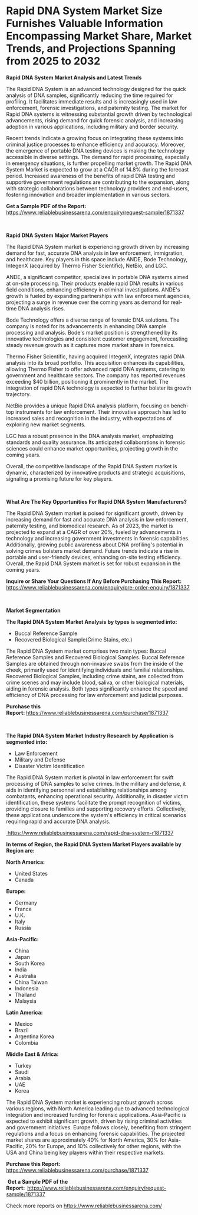 <p><h1>Rapid DNA System Market Size Furnishes Valuable Information Encompassing Market Share, Market Trends, and Projections Spanning from 2025 to 2032</h1></p><p><strong>Rapid DNA System Market Analysis and Latest Trends</strong></p>
<p><p>The Rapid DNA System is an advanced technology designed for the quick analysis of DNA samples, significantly reducing the time required for profiling. It facilitates immediate results and is increasingly used in law enforcement, forensic investigations, and paternity testing. The market for Rapid DNA systems is witnessing substantial growth driven by technological advancements, rising demand for quick forensic analysis, and increasing adoption in various applications, including military and border security.</p><p>Recent trends indicate a growing focus on integrating these systems into criminal justice processes to enhance efficiency and accuracy. Moreover, the emergence of portable DNA testing devices is making the technology accessible in diverse settings. The demand for rapid processing, especially in emergency situations, is further propelling market growth. The Rapid DNA System Market is expected to grow at a CAGR of 14.8% during the forecast period. Increased awareness of the benefits of rapid DNA testing and supportive government regulations are contributing to the expansion, along with strategic collaborations between technology providers and end-users, fostering innovation and broader implementation in various sectors.</p></p>
<p><strong>Get a Sample PDF of the Report:&nbsp;</strong> <a href="https://www.reliablebusinessarena.com/enquiry/request-sample/1871337?utm_campaign=2761&utm_medium=2&utm_source=Github&utm_content=ia&utm_term=03032025&utm_id=rapid-dna-system">https://www.reliablebusinessarena.com/enquiry/request-sample/1871337</a></p>
<p>&nbsp;</p>
<p><strong>Rapid DNA System Major Market Players</strong></p>
<p><p>The Rapid DNA System market is experiencing growth driven by increasing demand for fast, accurate DNA analysis in law enforcement, immigration, and healthcare. Key players in this space include ANDE, Bode Technology, IntegenX (acquired by Thermo Fisher Scientific), NetBio, and LGC.</p><p>ANDE, a significant competitor, specializes in portable DNA systems aimed at on-site processing. Their products enable rapid DNA results in various field conditions, enhancing efficiency in criminal investigations. ANDE's growth is fueled by expanding partnerships with law enforcement agencies, projecting a surge in revenue over the coming years as demand for real-time DNA analysis rises.</p><p>Bode Technology offers a diverse range of forensic DNA solutions. The company is noted for its advancements in enhancing DNA sample processing and analysis. Bode's market position is strengthened by its innovative technologies and consistent customer engagement, forecasting steady revenue growth as it captures more market share in forensics.</p><p>Thermo Fisher Scientific, having acquired IntegenX, integrates rapid DNA analysis into its broad portfolio. This acquisition enhances its capabilities, allowing Thermo Fisher to offer advanced rapid DNA systems, catering to government and healthcare sectors. The company has reported revenues exceeding $40 billion, positioning it prominently in the market. The integration of rapid DNA technology is expected to further bolster its growth trajectory.</p><p>NetBio provides a unique Rapid DNA analysis platform, focusing on bench-top instruments for law enforcement. Their innovative approach has led to increased sales and recognition in the industry, with expectations of exploring new market segments.</p><p>LGC has a robust presence in the DNA analysis market, emphasizing standards and quality assurance. Its anticipated collaborations in forensic sciences could enhance market opportunities, projecting growth in the coming years.</p><p>Overall, the competitive landscape of the Rapid DNA System market is dynamic, characterized by innovative products and strategic acquisitions, signaling a promising future for key players.</p></p>
<p>&nbsp;</p>
<p><strong>What Are The Key Opportunities For Rapid DNA System Manufacturers?</strong></p>
<p><p>The Rapid DNA System market is poised for significant growth, driven by increasing demand for fast and accurate DNA analysis in law enforcement, paternity testing, and biomedical research. As of 2023, the market is projected to expand at a CAGR of over 20%, fueled by advancements in technology and increasing government investments in forensic capabilities. Additionally, growing public awareness about DNA profiling's potential in solving crimes bolsters market demand. Future trends indicate a rise in portable and user-friendly devices, enhancing on-site testing efficiency. Overall, the Rapid DNA System market is set for robust expansion in the coming years.</p></p>
<p><strong>Inquire or Share Your Questions If Any Before Purchasing This Report:</strong> <a href="https://www.reliablebusinessarena.com/enquiry/pre-order-enquiry/1871337?utm_campaign=2761&utm_medium=2&utm_source=Github&utm_content=ia&utm_term=03032025&utm_id=rapid-dna-system">https://www.reliablebusinessarena.com/enquiry/pre-order-enquiry/1871337</a></p>
<p>&nbsp;</p>
<p><strong>Market Segmentation</strong></p>
<p><strong>The Rapid DNA System Market Analysis by types is segmented into:</strong></p>
<p><ul><li>Buccal Reference Sample</li><li>Recovered Biological Sample(Crime Stains, etc.)</li></ul></p>
<p><p>The Rapid DNA System market comprises two main types: Buccal Reference Samples and Recovered Biological Samples. Buccal Reference Samples are obtained through non-invasive swabs from the inside of the cheek, primarily used for identifying individuals and familial relationships. Recovered Biological Samples, including crime stains, are collected from crime scenes and may include blood, saliva, or other biological materials, aiding in forensic analysis. Both types significantly enhance the speed and efficiency of DNA processing for law enforcement and judicial purposes.</p></p>
<p><strong>Purchase this Report:&nbsp;</strong><a href="https://www.reliablebusinessarena.com/purchase/1871337?utm_campaign=2761&utm_medium=2&utm_source=Github&utm_content=ia&utm_term=03032025&utm_id=rapid-dna-system">https://www.reliablebusinessarena.com/purchase/1871337</a></p>
<p>&nbsp;</p>
<p><strong>The Rapid DNA System Market Industry Research by Application is segmented into:</strong></p>
<p><ul><li>Law Enforcement</li><li>Military and Defense</li><li>Disaster Victim Identification</li></ul></p>
<p><p>The Rapid DNA System market is pivotal in law enforcement for swift processing of DNA samples to solve crimes. In the military and defense, it aids in identifying personnel and establishing relationships among combatants, enhancing operational security. Additionally, in disaster victim identification, these systems facilitate the prompt recognition of victims, providing closure to families and supporting recovery efforts. Collectively, these applications underscore the system's efficiency in critical scenarios requiring rapid and accurate DNA analysis.</p></p>
<p><a href="https://www.reliablebusinessarena.com/rapid-dna-system-r1871337?utm_campaign=2761&utm_medium=2&utm_source=Github&utm_content=ia&utm_term=03032025&utm_id=rapid-dna-system">&nbsp;https://www.reliablebusinessarena.com/rapid-dna-system-r1871337</a></p>
<p><strong>In terms of Region, the Rapid DNA System Market Players available by Region are:</strong></p>
<p>
    <p> <strong> North America: </strong>
        <ul>
            <li>United States</li>
            <li>Canada</li>
        </ul>
        </p> 
    <p> <strong> Europe: </strong>
        <ul>
            <li>Germany</li>
            <li>France</li>
            <li>U.K.</li>
            <li>Italy</li>
            <li>Russia</li>
        </ul>
        </p> 
    <p> <strong> Asia-Pacific: </strong>
        <ul>
            <li>China</li>
            <li>Japan</li>
            <li>South Korea</li>
            <li>India</li>
            <li>Australia</li>
            <li>China Taiwan</li>
            <li>Indonesia</li>
            <li>Thailand</li>
            <li>Malaysia</li>
        </ul>
        </p> 
    <p> <strong> Latin America: </strong>
        <ul>
            <li>Mexico</li>
            <li>Brazil</li>
            <li>Argentina Korea</li>
            <li>Colombia</li>
        </ul>
        </p> 
    <p> <strong> Middle East & Africa: </strong>
        <ul>
            <li>Turkey</li>
            <li>Saudi</li>
            <li>Arabia</li>
            <li>UAE</li>
            <li>Korea</li>
        </ul>
    </p>
    </p>
<p><p>The Rapid DNA System market is experiencing robust growth across various regions, with North America leading due to advanced technological integration and increased funding for forensic applications. Asia-Pacific is expected to exhibit significant growth, driven by rising criminal activities and government initiatives. Europe follows closely, benefiting from stringent regulations and a focus on enhancing forensic capabilities. The projected market shares are approximately 40% for North America, 30% for Asia-Pacific, 20% for Europe, and 10% collectively for other regions, with the USA and China being key players within their respective markets.</p></p>
<p><strong>Purchase this Report: </strong><a href="https://www.reliablebusinessarena.com/purchase/1871337?utm_campaign=2761&utm_medium=2&utm_source=Github&utm_content=ia&utm_term=03032025&utm_id=rapid-dna-system">https://www.reliablebusinessarena.com/purchase/1871337</a></p>
<p>&nbsp;<strong>Get a Sample PDF of the Report:&nbsp;&nbsp;</strong><a href="https://www.reliablebusinessarena.com/enquiry/request-sample/1871337?utm_campaign=2761&utm_medium=2&utm_source=Github&utm_content=ia&utm_term=03032025&utm_id=rapid-dna-system">https://www.reliablebusinessarena.com/enquiry/request-sample/1871337</a></p>
<p><strong></strong></p>
<p>Check more reports on <a href="https://www.reliablebusinessarena.com/?utm_campaign=2761&utm_medium=2&utm_source=Github&utm_content=ia&utm_term=03032025&utm_id=rapid-dna-system">https://www.reliablebusinessarena.com/</a></p>